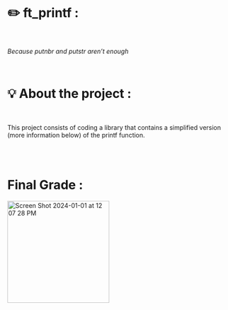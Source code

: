 <h1><strong>✏️ ft_printf : </strong></h1><br>
<p><i>Because putnbr and putstr aren’t enough </i><p><br>
<h1>💡 About the project : </h1><br>
<p>This project consists of coding a library that contains a simplified version (more
information below) of the printf function.</p> <br><br>

<h1>Final Grade : </h1>
<img width="230" alt="Screen Shot 2024-01-01 at 12 07 28 PM" src="https://github.com/fateemaazaahraae/ft_printf/assets/133344215/551d778a-552f-4e36-9082-7d3acc702459">
